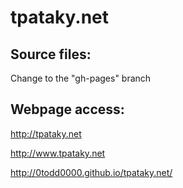 # tpataky.net



Source files:
--------------

Change to the "gh-pages" branch


Webpage access:
--------------

http://tpataky.net

http://www.tpataky.net

http://0todd0000.github.io/tpataky.net/
